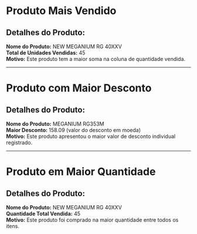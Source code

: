 # Produto Mais Vendido

## Detalhes do Produto:
**Nome do Produto:** NEW MEGANIUM RG 40XXV  
**Total de Unidades Vendidas:** 45  
**Motivo:** Este produto tem a maior soma na coluna de quantidade vendida.

---

# Produto com Maior Desconto

## Detalhes do Produto:
**Nome do Produto:** MEGANIUM RG353M  
**Maior Desconto:** 158.09 (valor do desconto em moeda)  
**Motivo:** Este produto apresentou o maior valor de desconto individual registrado.

---

# Produto em Maior Quantidade

## Detalhes do Produto:
**Nome do Produto:** NEW MEGANIUM RG 40XXV  
**Quantidade Total Vendida:** 45  
**Motivo:** Este produto foi comprado na maior quantidade entre todos os itens.


